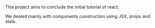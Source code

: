 This project aims to conclude the initial tutorial of react.

We dealed mainly with components construction using JSX, props and state. 